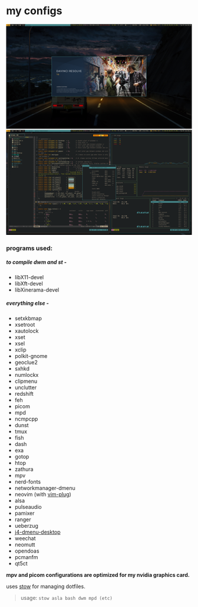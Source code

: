 my configs
=================
![screenshot](screenshots/desktop1.png)
![screenshot](screenshots/desktop2.png)



### programs used:

##### to compile dwm and st -
+ libX11-devel
+ libXft-devel
+ libXinerama-devel

##### everything else -
+ setxkbmap
+ xsetroot
+ xautolock
+ xset
+ xsel
+ xclip
+ polkit-gnome
+ geoclue2
+ sxhkd
+ numlockx
+ clipmenu
+ unclutter
+ redshift
+ feh
+ picom
+ mpd
+ ncmpcpp
+ dunst
+ tmux
+ fish
+ dash
+ exa
+ gotop
+ htop
+ zathura
+ mpv
+ nerd-fonts
+ networkmanager-dmenu
+ neovim (with [vim-plug](https://github.com/junegunn/vim-plug))
+ alsa
+ pulseaudio
+ pamixer
+ ranger
+ ueberzug
+ [j4-dmenu-desktop](https://github.com/enkore/j4-dmenu-desktop)
+ weechat
+ neomutt
+ opendoas
+ pcmanfm
+ qt5ct

****mpv and picom configurations are optimized for my nvidia graphics card.****

uses [stow](https://www.gnu.org/software/stow/) for managing dotfiles.

> usage: `stow asla bash dwm mpd (etc)`

